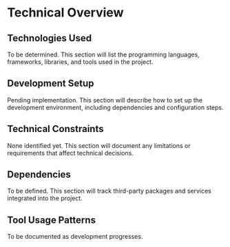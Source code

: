 # Technical Overview

## Technologies Used

To be determined. This section will list the programming languages, frameworks, libraries, and tools used in the project.

## Development Setup

Pending implementation. This section will describe how to set up the development environment, including dependencies and configuration steps.

## Technical Constraints

None identified yet. This section will document any limitations or requirements that affect technical decisions.

## Dependencies

To be defined. This section will track third-party packages and services integrated into the project.

## Tool Usage Patterns

To be documented as development progresses.